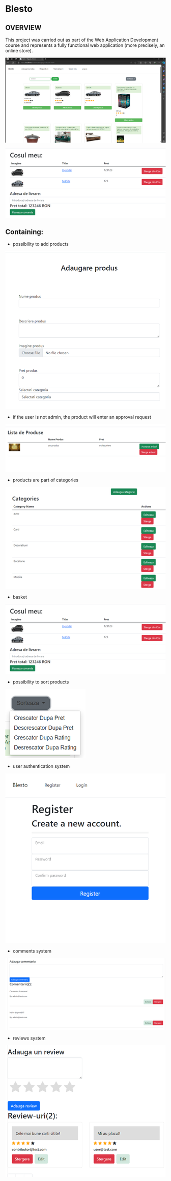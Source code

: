 # Blesto


## OVERVIEW

This project was carried out as part of the Web Application Development course and represents a fully functional web application (more precisely, an online store).

![daw1](https://raw.githubusercontent.com/MituIustin/Magazin-Online/master/readmeimg/daw1.PNG)

![daw6](https://raw.githubusercontent.com/MituIustin/Magazin-Online/master/readmeimg/daw6.PNG)


## Containing:

- possibility to add products

![daw3](https://raw.githubusercontent.com/MituIustin/Magazin-Online/master/readmeimg/daw3.PNG)

- if the user is not admin, the product will enter an approval request

![daw4](https://raw.githubusercontent.com/MituIustin/Magazin-Online/master/readmeimg/daw4.PNG)

- products are part of categories

![daw5](https://raw.githubusercontent.com/MituIustin/Magazin-Online/master/readmeimg/daw5.PNG)

- basket

![daw6](https://raw.githubusercontent.com/MituIustin/Magazin-Online/master/readmeimg/daw6.PNG)

- possibility to sort products

![daw2](https://raw.githubusercontent.com/MituIustin/Magazin-Online/master/readmeimg/daw2.PNG)

- user authentication system

![daw7](https://raw.githubusercontent.com/MituIustin/Magazin-Online/master/readmeimg/daw7.PNG)

- comments system

![daw9](https://raw.githubusercontent.com/MituIustin/Magazin-Online/master/readmeimg/daw9.PNG)

- reviews system

![daw10](https://raw.githubusercontent.com/MituIustin/Magazin-Online/master/readmeimg/daw10.PNG)




